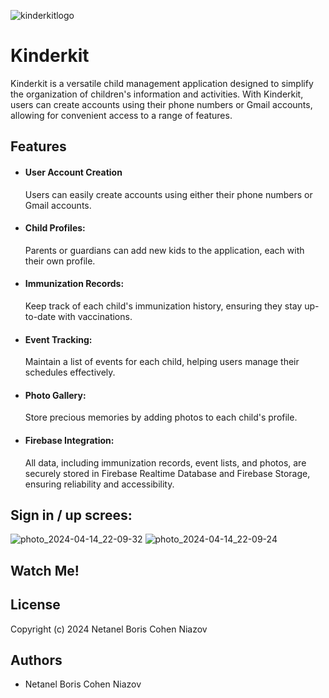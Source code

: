 
![kinderkitlogo](https://github.com/NetanelBCN/KinderKit/assets/134021385/22528331-0e23-453c-8808-99481bc3544f)


# Kinderkit 

Kinderkit is a versatile child management application designed to simplify the organization of children's information and activities. With Kinderkit, users can create accounts using their phone numbers or Gmail accounts, allowing for convenient access to a range of features.


## Features

- #### User Account Creation
  Users can easily create accounts using either their    phone numbers or Gmail accounts.


- #### Child Profiles:
  Parents or guardians can add new kids to the application, each with their own profile.
- #### Immunization Records:
  Keep track of each child's immunization history, ensuring they stay up-to-date with vaccinations.

- #### Event Tracking:
  Maintain a list of events for each child, helping users manage their schedules effectively.

- #### Photo Gallery:
  Store precious memories by adding photos to each child's profile.

- #### Firebase Integration:
  All data, including immunization records, event lists, and photos, are securely stored in Firebase Realtime Database and Firebase Storage, ensuring reliability and accessibility.



## Sign in / up screes:

![photo_2024-04-14_22-09-32](https://github.com/NetanelBCN/KinderKit/assets/134021385/8dc84a79-eb31-4ee3-aa80-513dbc3c691f)
![photo_2024-04-14_22-09-24](https://github.com/NetanelBCN/KinderKit/assets/134021385/975faa5d-3194-48cf-bf56-f4b30b1a1d2e)


## Watch Me!

## License

Copyright (c) 2024 Netanel Boris Cohen Niazov 


## Authors

- Netanel Boris Cohen Niazov 

